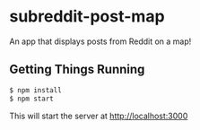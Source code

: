 # subreddit-post-map

An app that displays posts from Reddit on a map!

## Getting Things Running

```bash
$ npm install
$ npm start
```

This will start the server at [http://localhost:3000](http://localhost:3000)
